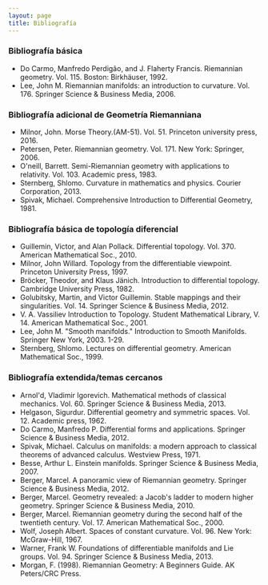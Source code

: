 ```yaml
---
layout: page
title: Bibliografía
---
```


### Bibliografía básica
*   Do Carmo, Manfredo Perdigão, and J. Flaherty Francis. Riemannian geometry. Vol. 115. Boston: Birkhäuser, 1992.
*   Lee, John M. Riemannian manifolds: an introduction to curvature. Vol. 176. Springer Science & Business Media, 2006.

### Bibliografía adicional de Geometría Riemanniana
*   Milnor, John. Morse Theory.(AM-51). Vol. 51. Princeton university press, 2016.
*   Petersen, Peter. Riemannian geometry. Vol. 171. New York: Springer, 2006.
*   O'neill, Barrett. Semi-Riemannian geometry with applications to relativity. Vol. 103. Academic press, 1983.
*   Sternberg, Shlomo. Curvature in mathematics and physics. Courier Corporation, 2013.
*   Spivak, Michael. Comprehensive Introduction to Differential Geometry, 1981.

### Bibliografía básica de topología diferencial
*   Guillemin, Victor, and Alan Pollack. Differential topology. Vol. 370. American Mathematical Soc., 2010.
*   Milnor, John Willard. Topology from the differentiable viewpoint. Princeton University Press, 1997.
*   Bröcker, Theodor, and Klaus Jänich. Introduction to differential topology. Cambridge University Press, 1982.
*   Golubitsky, Martin, and Victor Guillemin. Stable mappings and their singularities. Vol. 14. Springer Science & Business Media, 2012.
*   V. A. Vassiliev Introduction to Topology. Student Mathematical Library, V. 14.  American Mathematical Soc., 2001.
*   Lee, John M. "Smooth manifolds." Introduction to Smooth Manifolds. Springer New York, 2003. 1-29.
*   Sternberg, Shlomo. Lectures on differential geometry. American Mathematical Soc., 1999.

### Bibliografía extendida/temas cercanos
*   Arnol'd, Vladimir Igorevich. Mathematical methods of classical mechanics. Vol. 60. Springer Science & Business Media, 2013.
*   Helgason, Sigurdur. Differential geometry and symmetric spaces. Vol. 12. Academic press, 1962.
*   Do Carmo, Manfredo P. Differential forms and applications. Springer Science & Business Media, 2012.
*   Spivak, Michael. Calculus on manifolds: a modern approach to classical theorems of advanced calculus. Westview Press, 1971.
*   Besse, Arthur L. Einstein manifolds. Springer Science & Business Media, 2007.
*   Berger, Marcel. A panoramic view of Riemannian geometry. Springer Science & Business Media, 2012.
*   Berger, Marcel. Geometry revealed: a Jacob's ladder to modern higher geometry. Springer Science & Business Media, 2010.
*   Berger, Marcel. Riemannian geometry during the second half of the twentieth century. Vol. 17. American Mathematical Soc., 2000.
*   Wolf, Joseph Albert. Spaces of constant curvature. Vol. 96. New York: McGraw-Hill, 1967.
*   Warner, Frank W. Foundations of differentiable manifolds and Lie groups. Vol. 94. Springer Science & Business Media, 2013.
*   Morgan, F. (1998). Riemannian Geometry: A Beginners Guide. AK Peters/CRC Press.


